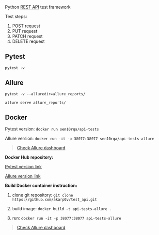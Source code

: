 Python [REST API](https://gorest.co.in) test framework

Test steps:
1. POST request
2. PUT request
3. PATCH request
4. DELETE request

Pytest
---

`pytest -v`

Allure
---

`pytest -v --alluredir=allure_reports/`

`allure serve allure_reports/`


Docker
---
Pytest version:
`docker run sen10rqa/api-tests`

Allure version:
`docker run -it -p 38077:38077 sen10rqa/api-tests-allure`

>[Check Allure dashboard](http://localhost:38077/index.html)

**Docker Hub repository:**

[Pytest version link](https://hub.docker.com/repository/docker/sen10rqa/api-tests)

[Allure version link](https://hub.docker.com/repository/docker/sen10rqa/api-tests-allure)

**Build Docker container instruction:**

1. clone git repository: `git clone https://github.com/akarp0v/test_api.git`

2. build image:
`docker build -t api-tests-allure .`

3. run:
`docker run -it -p 38077:38077 api-tests-allure`

>[Check Allure dashboard](http://localhost:38077/index.html)
